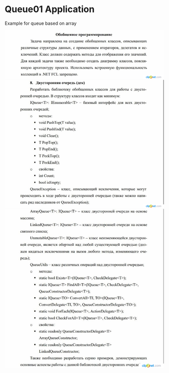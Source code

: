 # Queue01 Application

Example for queue based on array

<img src="https://github.com/dda101110/Queue01/blob/master/page1.png?raw=true">
<img src="https://github.com/dda101110/Queue01/blob/master/page2.png?raw=true">
<img src="https://github.com/dda101110/Queue01/blob/master/page3.png?raw=true">
